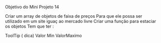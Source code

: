 Objetivo do Mini Projeto 14

Criar um array de objetos de faixa de preços 
Para que ele possa ser utilizado em um site iguaç ao mercado livre 
Criar uma função para estaciar os objetos 
Tem que ter : 

ToolTip ( dica)
Valor Min
ValorMaximo